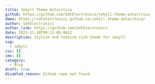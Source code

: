```yaml
---
title: Jekyll Theme Antarctica
github: https://github.com/SdtElectronics/jekyll-theme-antarctica
demo: https://sdtelectronics.github.io/jekyll-theme-antarctica/
author: SdtElectronics
author_link: https://github.com/SdtElectronics
date: 2023-11-30T09:12:09.061Z
description: Stylish and feature-rich theme for Jekyll
ssg:
  - Jekyll
css: []
cms: []
category:
  - Blog
draft: true
disabled_reason: Github repo not found
---
```

